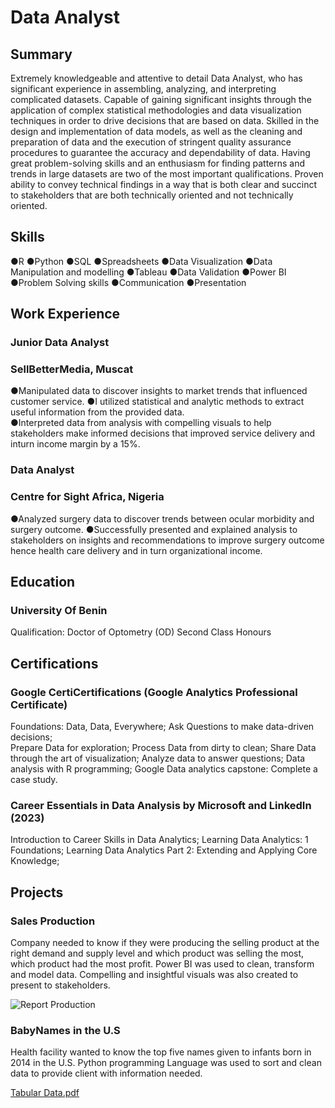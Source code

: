 # Data Analyst

## Summary
Extremely knowledgeable and attentive to detail Data Analyst, who has significant experience in assembling, analyzing, and interpreting complicated datasets. Capable of gaining significant insights through the application of complex statistical methodologies and data visualization techniques in order to drive decisions that are based on data. Skilled in the design and implementation of data models, as well as the cleaning and preparation of data and the execution of stringent quality assurance procedures to guarantee the accuracy and dependability of data. Having great problem-solving skills and an enthusiasm for finding patterns and trends in large datasets are two of the most important qualifications. Proven ability to convey technical findings in a way that is both clear and succinct to stakeholders that are both technically oriented and not technically oriented.

## Skills
●R
●Python 
●SQL
●Spreadsheets
●Data Visualization 
●Data Manipulation and modelling
●Tableau
●Data Validation 
●Power BI
●Problem Solving skills
●Communication 
●Presentation 

## Work Experience
### Junior Data Analyst
### SellBetterMedia, Muscat 
●Manipulated data to discover insights to market trends that influenced customer service. 
●I utilized statistical and analytic methods to extract useful information from the provided data.  
●Interpreted data from analysis with compelling visuals to help stakeholders make informed decisions that improved service delivery and inturn income margin by a 15%.

### Data Analyst
### Centre for Sight Africa, Nigeria 
●Analyzed surgery data to discover trends between ocular morbidity and surgery outcome.
●Successfully presented and explained analysis to stakeholders on insights and recommendations to improve surgery outcome hence health care delivery and in turn organizational income.

## Education
### University Of Benin							
Qualification: Doctor of Optometry (OD)
Second Class Honours

## Certifications
### Google CertiCertifications (Google Analytics Professional Certificate)
Foundations: Data, Data, Everywhere; 
Ask Questions to make data-driven decisions;  
Prepare Data for exploration; 
Process Data from dirty to clean; 
Share Data through the art of visualization; 
Analyze data to answer questions; 
Data analysis with R programming; 
Google Data analytics capstone: Complete a case study.

### Career Essentials in Data Analysis by Microsoft and LinkedIn (2023)
Introduction to Career Skills in Data Analytics; 
Learning Data Analytics: 1 Foundations; 
Learning Data Analytics Part 2: Extending and Applying Core Knowledge; 

## Projects 
### Sales Production 
Company needed to know if they were producing the selling product at the right demand and supply level and which product was selling the most, which product had the most profit.
Power BI was used to clean, transform and model data. Compelling and insightful visuals was also created to present to stakeholders.

![Report Production](https://github.com/Iloanyabertina/Iloanyabertina.github.io/assets/139617136/8e705b19-56d2-4455-9ffe-13616018fc4c)



### BabyNames in the U.S
Health facility wanted to know the top five names given to infants born in 2014 in the U.S. 
Python programming Language was used to sort and clean data to provide client with information needed.

[Tabular Data.pdf](https://github.com/Iloanyabertina/Iloanyabertina.github.io/files/12194989/Tabular.Data.pdf)

